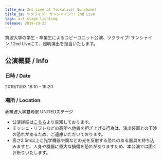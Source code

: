 ```yaml
---
title_en: 2nd Live of Tsukulive! Sunshine!
title_ja: ツクライブ! サンシャイン!! 2nd Live
tags: art stage lighting
release: 2019-10-25
---
```


筑波大学の学生・卒業生によるコピーユニット公演、ツクライブ! サンシャイン!! 2nd Liveにて、照明演出を担当いたします。

## 公演概要 / Info
### 日時 / Date
2019/11/03 18:10 - 19:20

### 場所 / Location
@筑波大学雙峰祭 UNITEDステージ

* 公演詳細は[こちら](https://twitter.com/tsuku_live/status/1164883775865548802)より告知しております。
* モッシュ・リフトなどの高所へ他者を担ぎ上げる行為は、演出装置との干渉の恐れがあるため、ご遠慮いただいております。
* 高さ2.5m以上に光学機器や鏡などの光を反射する恐れのある器具を持ち込みますと、人身や機器に重大な損傷を恐れがありますため、本公演では固くお断りいたします。
